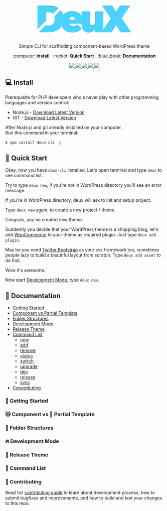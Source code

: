 
<div align="center">
  <br/>
  <img src="./docs/logo.png" width="300" />
  <br/>
  <br/>
  <p>
    Simple CLI for scaffolding component-based WordPress theme
  </p>
  <p>
    :computer: <a href="#install"> <strong>Install</strong></a> &middot; 
    :rocket: <a href="#quick-start"><strong>Quick Start</strong></a> &middot; 
    :blue_book: <a href="#documentation"><strong>Documentation</strong></a>
  </p>
  <p>
    <a href="http://travis-ci.org/Ribhnux/deux-cli">
      <img src="https://img.shields.io/travis/Ribhnux/deux-cli/master.svg"/>
    </a>
    <a href="https://gitter.im/Ribhnux/deux-cli">
      <img src="https://img.shields.io/npm/dm/deux-cli.svg?maxAge=2592000"/>
    </a>
    <a href="http://badge.fury.io/js/deux-cli">
      <img src="https://badge.fury.io/js/deux-cli.svg"/>
    </a>
    <a href="http://isitmaintained.com/project/Ribhnux/deux-cli">
      <img src="http://isitmaintained.com/badge/open/Ribhnux/deux-cli.svg"/>
    </a>
    <a href="http://isitmaintained.com/project/Ribhnux/deux-cli">
      <img src="http://isitmaintained.com/badge/resolution/Ribhnux/deux-cli.svg"/>
    </a>
  </p>
</div>

## :computer: Install
Prerequisite for PHP developers who's never play with other programming languages and version control:

* Node.js - [Download Latest Version](https://nodejs.org)
* GIT - [Download Latest Version](https://git-scm.com/downloads)

After Node.js and git already installed on your computer.  
Run this command in your terminal:

```bash
$ npm install deux-cli -g
```

## :rocket: Quick Start
Okay, now you have `deux-cli` installed. Let's open terminal and type `deux` to see command list.

Try to type `deux new`, if you're not in WordPress directory you'll see an error message.

If you're in WordPress directory, deux will ask to init and setup project.

Type `deux new` again, to create a new project / theme.

Congrats, you've created new theme.

Suddently you decide that your WordPress theme is a shopping blog, let's add [WooCommerce](https://woocommerce.com/) to your theme as required plugin. Just type `deux add plugin`.

May be you need [Twitter Bootstrap](https://v4-alpha.getbootstrap.com/) as your css framework too, sometimes people lazy to build a beautiful layout from scratch. Type `deux add asset` to do that.

Wow it's awesome.

Now start [Development Mode](#development-mode), type `deux dev`.


## :blue_book: Documentation
* [Getting Started](#getting-started)
* [Component vs Partial Template](#component-vs-partial-template)
* [Folder Structures](#folder-structures)
* [Development Mode](#development-mode)
* [Release Theme](#release-theme)
* [Command List](#command-list)
  * [new](#new)
  * [add](#add)
  * [remove](#remove)
  * [status](#status)
  * [switch](#switch)
  * [upgrade](#upgrade)
  * [dev](#dev)
  * [release](#release)
  * [sync](#sync)
* [Constributing](#contributing)

### :pushpin: Getting Started

### :cat: Component vs :dog: Partial Template

### :file_folder: Folder Structures

### :fire: Development Mode

### :loudspeaker: Release Theme

### :hammer: Command List

### :beers: Contributing

Read full [contributing guide](CONTRIBUTING.md) to learn about development process, how to submit bugfixes and improvements, and how to build and test your changes to this repo.

